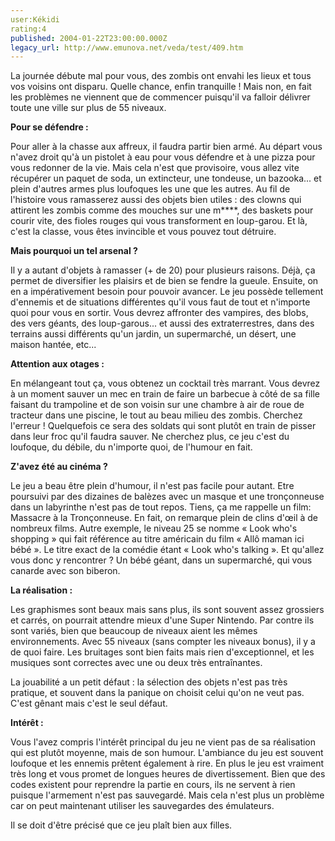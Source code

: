 ```yaml
---
user:Kékidi
rating:4
published: 2004-01-22T23:00:00.000Z
legacy_url: http://www.emunova.net/veda/test/409.htm
---
```

La journée débute mal pour vous, des zombis ont envahi les lieux et tous vos voisins ont disparu. Quelle chance, enfin tranquille ! Mais non, en fait les problèmes ne viennent que de commencer puisqu'il va falloir délivrer toute une ville sur plus de 55 niveaux.  

  

**Pour se défendre :**  

  

Pour aller à la chasse aux affreux, il faudra partir bien armé. Au départ vous n'avez droit qu'à un pistolet à eau pour vous défendre et à une pizza pour vous redonner de la vie. Mais cela n'est que provisoire, vous allez vite récupérer un paquet de soda, un extincteur, une tondeuse, un bazooka... et plein d'autres armes plus loufoques les une que les autres. Au fil de l'histoire vous ramasserez aussi des objets bien utiles : des clowns qui attirent les zombis comme des mouches sur une m\*\*\*\*, des baskets pour courir vite, des fioles rouges qui vous transforment en loup-garou. Et là, c'est la classe, vous êtes invincible et vous pouvez tout détruire.  

  

**Mais pourquoi un tel arsenal ?**  

  

Il y a autant d'objets à ramasser (+ de 20) pour plusieurs raisons. Déjà, ça permet de diversifier les plaisirs et de bien se fendre la gueule. Ensuite, on en a impérativement besoin pour pouvoir avancer. Le jeu possède tellement d'ennemis et de situations différentes qu'il vous faut de tout et n'importe quoi pour vous en sortir. Vous devrez affronter des vampires, des blobs, des vers géants, des loup-garous... et aussi des extraterrestres, dans des terrains aussi différents qu'un jardin, un supermarché, un désert, une maison hantée, etc...  

  

**Attention aux otages :**  

  

En mélangeant tout ça, vous obtenez un cocktail très marrant. Vous devrez à un moment sauver un mec en train de faire un barbecue à côté de sa fille faisant du trampoline et de son voisin sur une chambre à air de roue de tracteur dans une piscine, le tout au beau milieu des zombis. Cherchez l'erreur ! Quelquefois ce sera des soldats qui sont plutôt en train de pisser dans leur froc qu'il faudra sauver. Ne cherchez plus, ce jeu c'est du loufoque, du débile, du n'importe quoi, de l'humour en fait.   

  

**Z'avez été au cinéma ?**  

  

Le jeu a beau être plein d'humour, il n'est pas facile pour autant. Etre poursuivi par des dizaines de balèzes avec un masque et une tronçonneuse dans un labyrinthe n'est pas de tout repos. Tiens, ça me rappelle un film: Massacre à la Tronçonneuse. En fait, on remarque plein de clins d'œil à de nombreux films. Autre exemple, le niveau 25 se nomme « Look who's shopping » qui fait référence au titre américain du film « Allô maman ici bébé ». Le titre exact de la comédie étant « Look who's talking ». Et qu'allez vous donc y rencontrer ? Un bébé géant, dans un supermarché, qui vous canarde avec son biberon.  

  

**La réalisation :**  

  

Les graphismes sont beaux mais sans plus, ils sont souvent assez grossiers et carrés, on pourrait attendre mieux d'une Super Nintendo. Par contre ils sont variés, bien que beaucoup de niveaux aient les mêmes environnements. Avec 55 niveaux (sans compter les niveaux bonus), il y a de quoi faire. Les bruitages sont bien faits mais rien d'exceptionnel, et les musiques sont correctes avec une ou deux très entraînantes.  

  

La jouabilité a un petit défaut : la sélection des objets n'est pas très pratique, et souvent dans la panique on choisit celui qu'on ne veut pas. C'est gênant mais c'est le seul défaut.  

  

**Intérêt :**  

  

Vous l'avez compris l'intérêt principal du jeu ne vient pas de sa réalisation qui est plutôt moyenne, mais de son humour. L'ambiance du jeu est souvent loufoque et les ennemis prêtent également à rire. En plus le jeu est vraiment très long et vous promet de longues heures de divertissement. Bien que des codes existent pour reprendre la partie en cours, ils ne servent à rien puisque l'armement n'est pas sauvegardé. Mais cela n'est plus un problème car on peut maintenant utiliser les sauvegardes des émulateurs.  

  

Il se doit d'être précisé que ce jeu plaît bien aux filles.